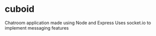 # cuboid
Chatroom application made using Node and Express
Uses socket.io to implement messaging features
